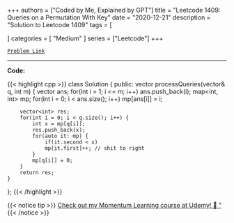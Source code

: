 
+++
authors = ["Coded by Me, Explained by GPT"]
title = "Leetcode 1409: Queries on a Permutation With Key"
date = "2020-12-21"
description = "Solution to Leetcode 1409"
tags = [
    
]
categories = [
    "Medium"
]
series = ["Leetcode"]
+++



[`Problem Link`](https://leetcode.com/problems/queries-on-a-permutation-with-key/description/)

---

**Code:**

{{< highlight cpp >}}
class Solution {
public:
    vector<int> processQueries(vector<int>& q, int m) {
        vector<int> ans;
        for(int i = 1; i <= m; i++)
            ans.push_back(i);
        map<int, int> mp;
        for(int i = 0; i < ans.size(); i++)
            mp[ans[i]] = i;
        
        vector<int> res;
        for(int i = 0; i < q.size(); i++) {
            int x = mp[q[i]];
            res.push_back(x);
            for(auto it: mp) {
                if(it.second < x)
                mp[it.first]++; // shit to right
            }
            mp[q[i]] = 0;
        }
        return res;
    }
};
{{< /highlight >}}



{{< notice tip >}}
[Check out my Momentum Learning course at Udemy! 🚀 "](https://www.udemy.com/course/blind-75-the-data-structures-and-algorithms-essentials/)
{{< /notice >}}

